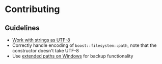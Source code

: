 # Contributing

## Guidelines
 * [Work with strings as UTF-8](https://github.com/zsims/af/wiki/Unicode)
 * Correctly handle encoding of `boost::filesystem::path`, note that the constructor doesn't take UTF-8
 * Use [extended paths on Windows](https://github.com/zsims/af/wiki/Long-Paths) for backup functionality
